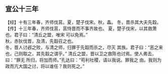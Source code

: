 ## 宣公十三年

【经】十有三年春，齐师伐莒。夏，楚子伐宋。秋，螽。
冬，晋杀其大夫先縠。  
【传】十三年春，齐师伐莒，莒恃晋而不事齐故也。
夏，楚子伐宋，以其救萧也。君子曰：“清丘之盟，唯宋
可以免焉。”  
秋，赤狄伐晋，及清，先縠召之也。  
冬，晋人讨邲之败，与清之师，归罪于先縠而杀之，尽灭
其族。君子曰：“恶之来也，己则取之，其先縠之谓乎。”
清丘之盟，晋以卫之救陈也讨焉。使人弗去，曰：“罪无
所归，将加而师。”孔达曰：“苟利社稷，请以我说。罪我之
由。我则为政而亢大国之讨，将以谁任？我则死之。”  

